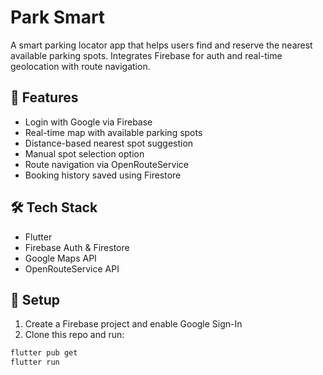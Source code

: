 # Park Smart

A smart parking locator app that helps users find and reserve the nearest available parking spots. Integrates Firebase for auth and real-time geolocation with route navigation.

## 🌟 Features
- Login with Google via Firebase
- Real-time map with available parking spots
- Distance-based nearest spot suggestion
- Manual spot selection option
- Route navigation via OpenRouteService
- Booking history saved using Firestore

## 🛠️ Tech Stack

- Flutter
- Firebase Auth & Firestore
- Google Maps API
- OpenRouteService API

## 🔧 Setup

1. Create a Firebase project and enable Google Sign-In
2. Clone this repo and run:

```bash
flutter pub get
flutter run

